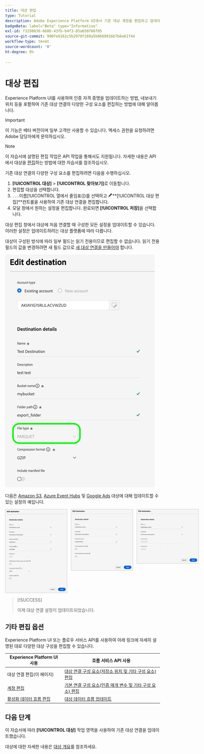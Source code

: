 ```yaml
---
title: 대상 편집
type: Tutorial
description: Adobe Experience Platform UI에서 기존 대상 계정을 편집하고 업데이트하는 방법을 알아봅니다
badgeBeta: label="Beta" type="Informative"
exl-id: f3298836-668b-43fb-b4f3-85a650766f05
source-git-commit: 990fe9162c5b2970f269a5b0668916b7b6e61f44
workflow-type: tm+mt
source-wordcount: '0'
ht-degree: 0%

---
```


# 대상 편집

Experience Platform UI를 사용하여 인증 자격 증명을 업데이트하는 방법, 내보내기 위치 등을 포함하여 기존 대상 연결의 다양한 구성 요소를 편집하는 방법에 대해 알아봅니다.

>[!IMPORTANT]
>
>이 기능은 베타 버전이며 일부 고객만 사용할 수 있습니다. 액세스 권한을 요청하려면 Adobe 담당자에게 문의하십시오.

>[!NOTE]
>
> 이 자습서에 설명된 편집 작업은 API 작업을 통해서도 지원됩니다. 자세한 내용은 API에서 대상을 [편집](/help/destinations/api/edit-destination.md)하는 방법에 대한 자습서를 참조하십시오.

기존 대상 연결의 다양한 구성 요소를 편집하려면 다음을 수행하십시오.

1. **[!UICONTROL 대상]** > **[!UICONTROL 찾아보기]**&#x200B;로 이동합니다.
2. 편집할 대상을 선택합니다.
3. `...`이름[!UICONTROL  열에서 줄임표(])를 선택하고 ![대상 컨트롤 편집](/help/images/icons/edit.png)**[!UICONTROL 대상 편집&#x200B;]**컨트롤을 사용하여 기존 대상 연결을 편집합니다.
4. 모달 창에서 원하는 설정을 편집합니다. 완료되면 **[!UICONTROL 저장]**&#x200B;을 선택합니다.

대상 편집 창에서 대상에 처음 연결할 때 구성한 모든 설정을 업데이트할 수 있습니다. 이러한 설정은 업데이트하려는 대상 플랫폼에 따라 다릅니다.

대상이 구성된 방식에 따라 일부 필드는 읽기 전용이므로 편집할 수 없습니다. 읽기 전용 필드의 값을 변경하려면 새 필드 값으로 [새 대상 연결을 만들어야](../ui/connect-destination.md) 합니다.

![읽기 전용 필드를 표시하는 스크린샷입니다.](../assets/ui/edit-destinations/read-only.png)

다음은 [Amazon S3](../catalog/cloud-storage/amazon-s3.md), [Azure Event Hubs](../catalog/cloud-storage/azure-event-hubs.md) 및 [Google Ads](../catalog/advertising/google-ads-destination.md) 대상에 대해 업데이트할 수 있는 설정의 예입니다.

<div style="display: flex; gap: 12px; justify-content: flex-start; align-items: flex-start;">
  <img class="modal-image" src="../assets/ui/edit-destinations/edit-amazon-s3-connection.png" alt="Amazon S3 대상에 대한 대상 화면 편집" style="max-width: 200px; height: auto; border: 1px solid #ccc;">
  <img class="modal-image" src="../assets/ui/edit-destinations/edit-eventhubs-connection.png" alt="Azure EventHubs 대상에 대한 대상 화면을 편집합니다." style="max-width: 200px; height: auto; border: 1px solid #ccc;">
  <img class="modal-image" src="../assets/ui/edit-destinations/edit-google-ads-connection.png" alt="Google 광고 대상의 대상 화면을 편집합니다." style="max-width: 200px; height: auto; border: 1px solid #ccc;">
</div>

>[!SUCCESS]
>
>이제 대상 연결 설정이 업데이트되었습니다.

## 기타 편집 옵션

Experience Platform UI 또는 플로우 서비스 API를 사용하여 아래 링크에 자세히 설명된 대로 다양한 대상 구성을 편집할 수 있습니다.

| Experience Platform UI 사용 | 흐름 서비스 API 사용 |
|---------|----------|
| 대상 연결 편집(이 페이지) | [대상 연결 구성 요소(저장소 위치 및 기타 구성 요소) 편집](/help/destinations/api/edit-destination.md#patch-target-connection) |
| [계정 편집](/help/destinations/ui/update-accounts.md) | [기본 연결 구성 요소(인증 매개 변수 및 기타 구성 요소) 편집](/help/destinations/api/edit-destination.md#patch-base-connection) |
| [활성화 데이터 흐름 편집](/help/destinations/ui/edit-activation.md) | [대상 데이터 흐름 업데이트](/help/destinations/api/update-destination-dataflows.md) |

## 다음 단계

이 자습서에 따라 **[!UICONTROL 대상]** 작업 영역을 사용하여 기존 대상 연결을 업데이트했습니다.

대상에 대한 자세한 내용은 [대상 개요](../catalog/overview.md)를 참조하세요.
